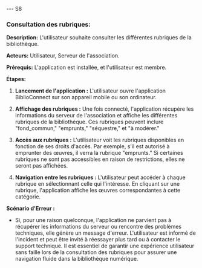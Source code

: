 --- S8
### Consultation des rubriques:

**Description:** L'utilisateur souhaite consulter les différentes rubriques de la bibliothèque.

**Acteurs:** Utilisateur, Serveur de l'association.

**Prérequis:** L'application est installée, et l'utilisateur est membre.

**Étapes:**

1. **Lancement de l'application :** L'utilisateur ouvre l'application BiblioConnect sur son appareil mobile ou son ordinateur.

2. **Affichage des rubriques :** Une fois connecté, l'application récupère les informations du serveur de l'association et affiche les différentes rubriques de la bibliothèque. Ces rubriques peuvent inclure "fond_commun," "emprunts," "séquestre," et "à modérer."

3. **Accès aux rubriques :** L'utilisateur voit les rubriques disponibles en fonction de ses droits d'accès. Par exemple, s'il est autorisé à emprunter des œuvres, il verra la rubrique "emprunts." Si certaines rubriques ne sont pas accessibles en raison de restrictions, elles ne seront pas affichées.

4. **Navigation entre les rubriques :** L'utilisateur peut accéder à chaque rubrique en sélectionnant celle qui l'intéresse. En cliquant sur une rubrique, l'application affiche les œuvres correspondantes à cette catégorie.

**Scénario d'Erreur :**

- Si, pour une raison quelconque, l'application ne parvient pas à récupérer les informations du serveur ou rencontre des problèmes techniques, elle génère un message d'erreur. L'utilisateur est informé de l'incident et peut être invité à réessayer plus tard ou à contacter le support technique. Il est essentiel de garantir une expérience utilisateur sans faille lors de la consultation des rubriques pour assurer une navigation fluide dans la bibliothèque numérique.
